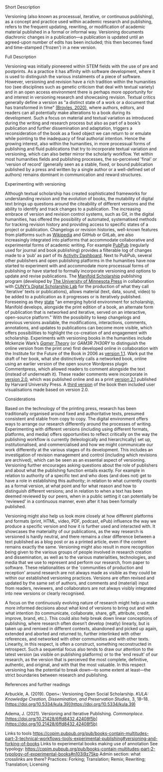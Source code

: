 Short Description

Versioning (also known as processual, iterative, or continuous publishing), as a concept and practice used within academic research and publishing, refers to the frequent updating, rewriting, or modification of academic material published in a formal or informal way. Versioning documents diachronic changes in a publication—a publication is updated until an agreed-upon number of edits has been included; this then becomes fixed and time-stamped ('frozen') in a new version. 

Full Description

Versioning was initially pioneered within STEM fields with the use of pre and postprints. As a practice it has affinity with software development, where it is used to distinguish the various instalments of a piece of software. However, versioning and revision have a rich tradition within the humanities too (see disciplines such as genetic criticism that deal with textual variety) and in an open access environment there is perhaps more opportunity for and interest in versioning research and showcasing revision. Textual critics generally define a version as "a distinct state of a work or a document that has transformed in time" [(Broyles, 2020)](https://www.digitalhumanities.org/dhq/vol/14/2/000455/000455.html), where authors, editors, and readers can all potentially make alterations to a book during its development. Such a focus on material and textual variation as introduced during the writing and research process but also as part of a book’s publication and further dissemination and adaptation, triggers a reconsideration of the book as a fixed object we can return to or emulate while pointing to the inadequacy of final authorial intention. Hence the growing interest, also within the humanities, in more processual forms of publishing and fluid publications that try to incorporate textual variation and versioning, which can also better mirror the scholarly workflow. Yet within most humanities fields and publishing processes, the so-perceived 'final' or 'version of record' (generally seen as a stable, fixed, or bound publication published by a press and written by a single author or a well-defined set of authors) remains dominant in communication and reward structures.

Experimenting with versioning

Although textual scholarship has created sophisticated frameworks for understanding revision and the evolution of books, the mutability of digital text brings up questions around the citeability of different versions and the ability to identify and track changes to a publication. The increasing embrace of version and revision control systems, such as Git, in the digital humanities, has offered the possibility of automated, systematised methods for tracking revision history and providing access to specific states of a project or publication. Changelogs or revision histories, well-known features from platforms such as [Wikipedia](https://en.wikipedia.org/wiki/Help:Page_history) and GitHub or GitLab, are also increasingly integrated into platforms that accommodate collaborative and experimental forms of academic writing. For example [PubPub](https://www.pubpub.org/) (regularly used for journal and book publishing) provides a filterable log of changes made to a ‘pub’ as part of its [Activity Dashboard](https://notes.knowledgefutures.org/pub/82021-product-update/release/1). Next to PubPub, several other publishers and open publishing platforms in the humanities have now started to experiment with and accommodate more processual forms of publishing or have started to formally incorporate versioning and options to update and revise publications. The [Manifold Scholarship](https://cuny.manifoldapp.org/) publishing program (developed by [The University of Minnesota Press](https://www.upress.umn.edu/) in collaboration with [CUNY’s Digital Scholarship Lab](https://gcdsl.commons.gc.cuny.edu/) for the production of what they call 'iterative' texts or publications), allows material (text, data, sound, video) to be added to a publication as it progresses or is iteratively published. Foreseeing as they [state](https://www.upress.umn.edu/press/press-releases/manifold-scholarship) "an emerging hybrid environment for scholarship, Manifold develops, alongside the print edition of a book, an alternate form of publication that is networked and iterative, served on an interactive, open-source platform." With the possibility to keep changelogs and previous versions available, the modifications, interactions, comments, annotations, and updates to publications can become more visible, which offers possibilities to highlight the co-creation of and engagement with scholarship. Experiments with versioning books in the humanities include Mckenzie Wark’s *[Gamer Theory](https://futureofthebook.org/mckenziewark/index.html)* (or *GAM3R 7H30RY* to distinguish the online version from the print one) first developed online in collaboration with the Institute for the Future of the Book in 2006 as [version 1.1](https://futureofthebook.org/gamertheory/). Wark put the draft of her book, what she distinctively calls a networked book, online using an earlier version of the open source Wordpress plugin Commentpress, which allowed readers to comment alongside the text (instead of underneath it). These reader comments were incorporate in [version 2.0](https://futureofthebook.org/gamertheory2.0/), which was published online and as a print [version 2.1](https://www.hup.harvard.edu/catalog.php?isbn=9780674025196) published by Harvard University Press. A [third version](https://futureofthebook.org/mckenziewark/visualizations/index.html) of the book then included user visualisations made based on version 2.0.

Considerations

Based on the technology of the printing press, research has been traditionally organised around fixed and authoritative texts, presumed consistent and stable from copy to copy. The digital environment offers ways to arrange our research differently around the processes of writing. Experimenting with different versions (including using different formats, platforms, and media) offers opportunities to reflect critically on the way the publishing workflow is currently (teleologically and hierarchically) set up, institutionalised, and commercialised and how we might communicate our work differently at the various stages of its development. This includes an investigation of revision management and control (including which revisions are archived), which can be seen as an essential aspect of versioning. Versioning further encourages asking questions about the role of publishers and about what the publishing function entails exactly. For example in relation to  authority of a specific text and who does (and does not) get to have a role in establishing this authority; in relation to what currently counts as a formal version, at what point and for what reason and how to distinguish different versions; and in relation to when a text has been deemed reviewed by our peers, when in a public setting it can potentially be 'reviewed' in a continuous manner, even after it has been formally published. 

Versioning might also help us look more closely at how different platforms and formats (print, HTML, video, PDF, podcast, ePub) influence the way we produce a specific version and how it is further used and interacted with. It showcases the materiality of our publications, as the way research is versioned is hardly neutral, and there remains a clear difference between a text published as a blog post or as a printed article, even if the content remains exactly the same. Versioning might also result in more recognition being given to the various groups of people involved in research creation and dissemination, as well as to the various materialities, technologies, and media that we use to represent and perform our research, from paper to software. These relationalities or the 'communities of production and reception' around research are not always made as visible as they could be within our established versioning practices. Versions are often revised and updated by the same set of authors, and comments and (material) input from readers, reviewers, and collaborators are not always visibly integrated into new versions or clearly recognised. 

A focus on the continuously evolving nature of research might help us make more informed decisions about what kind of versions to bring out and with what intention (to communicate, collaborate, share, gift, attribute, credit, improve, brand, etc.). This could also help break down linear conceptions of publishing, where research often doesn’t develop (neatly) linearly, but is taken up and remixed in different contexts, abandoned and picked up again, extended and aborted and returned to, further interlinked with other references, and networked with other communities and with other texts. Linearity, in this respect, is often a construct, something reconstructed in retrospect. Such a sequential focus also tends to draw our attention to the latest version (as visible on publishing platforms) or to the 'end result' of our research, as the version that is perceived the most complete, definitive, authentic, and original, and with that the most valuable. In this respect versioning has the potential to break down—to some extent at least—the strict boundaries between research and publishing.

References and further readings

Arbuckle, A. (2019). Open+: Versioning Open Social Scholarship. *KULA: Knowledge Creation, Dissemination, and Preservation Studies*, 3, 18–18. [https://doi.org/10.5334/kula.39](https://doi.org/10.5334/kula.39)

Adema, J. (2021). Versioning and Iterative Publishing. *Commonplace*. [https://doi.org/10.21428/6ffd8432.42408f5b](https://doi.org/10.21428/6ffd8432.42408f5b)

Links to tools
https://copim.pubpub.org/pub/books-contain-multitudes-part-3-technical-workflows-tools-experimental-publishing#versioning-and-forking-of-books
Links to experimental books making use of annotation
See typology: https://copim.pubpub.org/pub/books-contain-multitudes-part-2-typology-of-experimental-books#n103i9z75kp 
Admin section: what crosslinks are there?
Practices: Forking; Translation; Remix; Rewriting; Translation; Licensing

